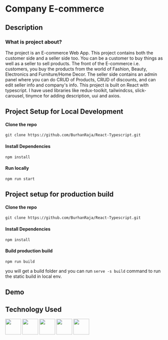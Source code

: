 # Company E-commerce

## Description

### What is project about?

The project is an E-commerce Web App. This project contains both the customer side and a seller side too. You can be a customer to buy things as well as a seller to sell products. The front of the E-commerce i.e. customers, you buy the products from the world of Fashion, Beauty, Electronics and Furniture/Home Decor. The seller side contains an admin panel where you can do CRUD of Products, CRUD of discounts, and can edit seller info and company's info. This project is built on React with typescript. I have used libraries like redux-toolkit, tailwindcss, slick-carousel, tinymce for adding description, uui and axios.

## Project Setup for Local Development

#### Clone the repo

```
git clone https://github.com/BurhanRaja/React-Typescript.git
```

#### Install Dependencies

```
npm install
```

#### Run locally

```
npm run start
```

## Project setup for production build

#### Clone the repo

```
git clone https://github.com/BurhanRaja/React-Typescript.git
```

#### Install Dependencies

```
npm install
```

#### Build production build

```
npm run build
```

you will get a build folder and you can run `serve -s build` command to run the static build in local env.

## Demo



## Technology Used

<img src="https://cdn.jsdelivr.net/gh/devicons/devicon/icons/react/react-original-wordmark.svg" height="50" width="50" />  <img src="https://cdn.jsdelivr.net/gh/devicons/devicon/icons/redux/redux-original.svg" height="50" width="50" />  <img src="https://cdn.jsdelivr.net/gh/devicons/devicon/icons/nodejs/nodejs-original.svg" height="50" width="50" />  <img src="https://cdn.jsdelivr.net/gh/devicons/devicon/icons/tailwindcss/tailwindcss-plain.svg" height="50" width="50" />  <img src="https://cdn.jsdelivr.net/gh/devicons/devicon/icons/amazonwebservices/amazonwebservices-plain-wordmark.svg" height="50" width="50" />
